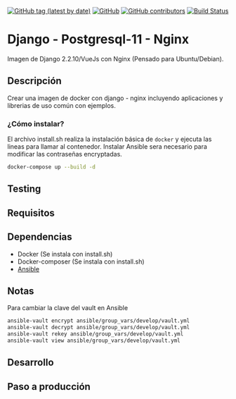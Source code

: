 [![GitHub tag (latest by date)](https://img.shields.io/github/v/tag/saengate/djfullapp)](https://github.com/saengate/djfullapp/releases/latest)
[![GitHub](https://img.shields.io/github/license/saengate/djfullapp)](LICENSE)
[![GitHub contributors](https://img.shields.io/github/contributors/saengate/djfullapp)](https://github.com/saengate/djfullapp/graphs/contributors)
[![Build Status](https://travis-ci.org/saengate/djfullapp.svg?branch=master)](https://travis-ci.org/saengate/djfullapp)

# Django - Postgresql-11 - Nginx

Imagen de Django 2.2.10/VueJs con Nginx (Pensado para Ubuntu/Debian).

## Descripción

Crear una imagen de docker con django - nginx incluyendo aplicaciones y librerias de uso común con ejemplos.

### ¿Cómo instalar?

El archivo install.sh realiza la instalación básica de `docker` y ejecuta las lineas para llamar al contenedor.
Instalar Ansible sera necesario para modificar las contraseñas encryptadas.

```bash
docker-compose up --build -d
```

## Testing


## Requisitos


## Dependencias
* Docker (Se instala con install.sh)
* Docker-composer (Se instala con install.sh)
* [Ansible](https://docs.ansible.com/ansible/latest/installation_guide/intro_installation.html)

## Notas

Para cambiar la clave del vault en Ansible
```sh
ansible-vault encrypt ansible/group_vars/develop/vault.yml
ansible-vault decrypt ansible/group_vars/develop/vault.yml
ansible-vault rekey ansible/group_vars/develop/vault.yml
ansible-vault view ansible/group_vars/develop/vault.yml
```

## Desarrollo


## Paso a producción
